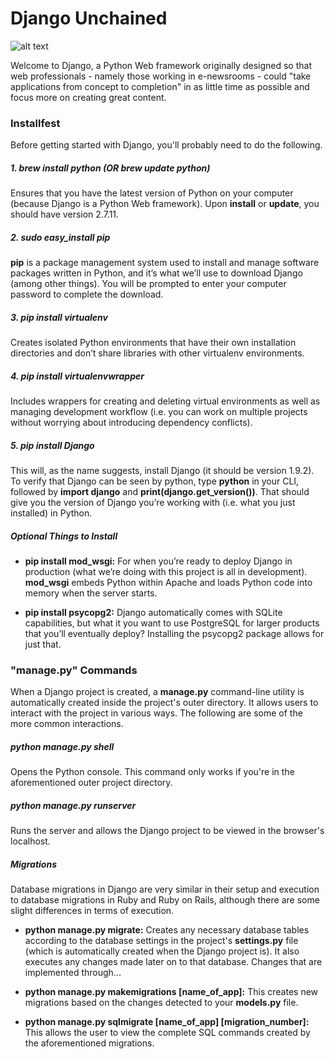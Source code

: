 # Django Unchained

![alt text](https://github.com/marinar578/django/blob/mahrtian/django.gif)

Welcome to Django, a Python Web framework originally designed so that web professionals - namely those working in e-newsrooms - could "take applications from concept to completion" in as little time as possible and focus more on creating great content.

### Installfest

Before getting started with Django, you'll probably need to do the following.

##### 1. brew install python (OR brew update python)

Ensures that you have the latest version of Python on your computer (because Django is a Python Web framework). Upon **install** or **update**, you should have version 2.7.11.

##### 2. sudo easy_install pip

**pip** is a package management system used to install and manage software packages written in Python, and it’s what we’ll use to download Django (among other things). You will be prompted to enter your computer password to complete the download.

##### 3. pip install virtualenv

Creates isolated Python environments that have their own installation directories and don’t share libraries with other virtualenv environments.

##### 4. pip install virtualenvwrapper

Includes wrappers for creating and deleting virtual environments as well as managing development workflow (i.e. you can work on multiple projects without worrying about introducing dependency conflicts).

##### 5. pip install Django

This will, as the name suggests, install Django (it should be version 1.9.2). To verify that Django can be seen by python, type **python** in your CLI, followed by **import django** and **print(django.get_version())**. That should give you the version of Django you’re working with (i.e. what you just installed) in Python.

##### Optional Things to Install

  * **pip install mod_wsgi:** For when you’re ready to deploy Django in production (what we’re doing with this project is all in development). **mod_wsgi** embeds Python within Apache and loads Python code into memory when the server starts.

  * **pip install psycopg2:** Django automatically comes with SQLite capabilities, but what it you want to use PostgreSQL for larger products that you’ll eventually deploy? Installing the psycopg2 package allows for just that.

### "manage.py" Commands

When a Django project is created, a **manage.py** command-line utility is automatically created inside the project's outer directory. It allows users to interact with the project in various ways. The following are some of the more common interactions.

##### python manage.py shell

Opens the Python console. This command only works if you're in the aforementioned outer project directory.

##### python manage.py runserver

Runs the server and allows the Django project to be viewed in the browser's localhost.

##### Migrations

Database migrations in Django are very similar in their setup and execution to database migrations in Ruby and Ruby on Rails, although there are some slight differences in terms of execution.

  * **python manage.py migrate:** Creates any necessary database tables according to the database settings in the project's **settings.py** file (which is automatically created when the Django project is). It also executes any changes made later on to that database. Changes that are implemented through...

  * **python manage.py makemigrations [name_of_app]:** This creates new migrations based on the changes detected to your **models.py** file.

  * **python manage.py sqlmigrate [name_of_app] [migration_number]:** This allows the user to view the complete SQL commands created by the aforementioned migrations.